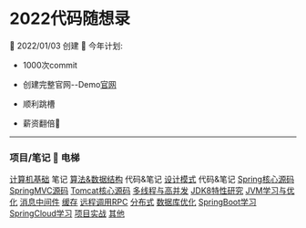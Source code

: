 # 2022代码随想录

:calendar: 2022/01/03  创建
:flags:  今年计划:  

- 1000次commit 

- 创建完整官网--Demo[官网](http://binkioffer.top)

- 顺利跳槽

- 薪资翻倍:drooling_face:



---

### 项目/笔记  :small_red_triangle_down: 电梯

[计算机基础](ComputerBasics) 笔记
[算法&数据结构](Algorithm) 代码&笔记
[设计模式](DesignPattern) 代码&笔记
[Spring核心源码](SpringCore)
[SpringMVC源码](SpringMVCCore)
[Tomcat核心源码](TomcatCore)
[多线程与高并发](HighConcurrent)
[JDK8特性研究](JDK8)
[JVM学习与优化](JVM)
[消息中间件](MQ)
[缓存](Cache)
[远程调用RPC](RPC)
[分布式](Distributed)
[数据库优化](DB)
[SpringBoot学习](SpringBoot)
[SpringCloud学习](SpringCloud)
[项目实战](Project)
[其他](Other)